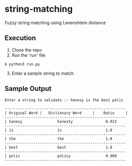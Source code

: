 # string-matching
Fuzzy string matching using Levenshtein distance

## Execution
1. Clone the repo
2. Run the 'run' file

```console
$ python3 run.py
```

3. Enter a sample string to match

## Sample Output

```console
Enter a string to validate :: honesy is the best polic

-------------------------------------------------------
| Original Word |   Dictionary Word 	|    Ratio     |
-------------------------------------------------------
| honesy                honesty               0.923     
-------------------------------------------------------
| is                    is                    1.0       
-------------------------------------------------------
| the                   the                   1.0       
-------------------------------------------------------
| best                  best                  1.0       
-------------------------------------------------------
| polic                 policy                0.909     
-------------------------------------------------------

```